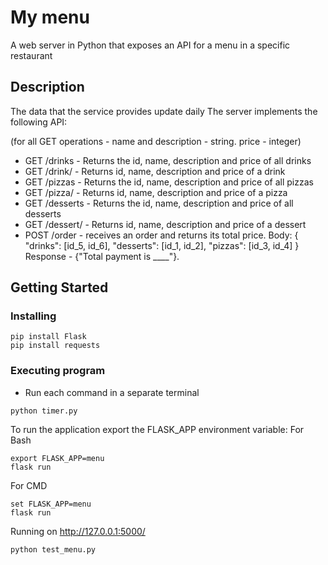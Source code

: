 # My menu

A web server in Python that exposes an API for a menu in a specific restaurant

## Description

The data that the service provides update daily
The server implements the following API:

(for all GET operations - name and description - string. price - integer)
* GET /drinks - Returns the id, name, description and price of all drinks
* GET /drink/<id> - Returns id, name, description and price of a drink
* GET /pizzas - Returns the id, name, description and price of all pizzas
* GET /pizza/<id> - Returns id, name, description and price of a pizza
* GET /desserts - Returns the id, name, description and price of all desserts
* GET /dessert/<id> - Returns id, name, description and price of a dessert
* POST /order - receives an order and returns its total price.
  Body:
  {
  "drinks": [id_5, id_6],
  "desserts": [id_1, id_2],
  "pizzas": [id_3, id_4]
  }
  Response - {"Total payment is ____"}.

## Getting Started

### Installing

```
pip install Flask
pip install requests
```

### Executing program

* Run each command in a separate terminal
  
```
python timer.py
```
To run the application export the FLASK_APP environment variable:
For Bash
```
export FLASK_APP=menu
flask run
```
For CMD
```
set FLASK_APP=menu
flask run
```
Running on http://127.0.0.1:5000/
```
python test_menu.py
```
